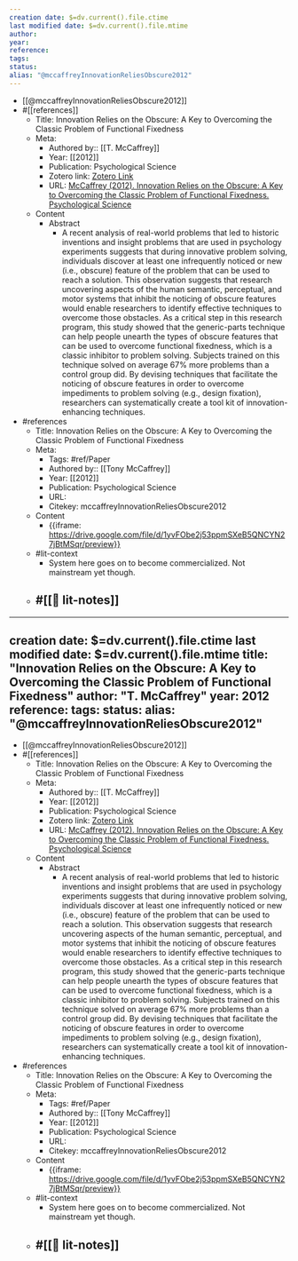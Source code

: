 ```yaml
---
creation date: $=dv.current().file.ctime
last modified date: $=dv.current().file.mtime
author: 
year:
reference: 
tags: 
status: 
alias: "@mccaffreyInnovationReliesObscure2012"
---
```

- [[@mccaffreyInnovationReliesObscure2012]]
- #[[references]]
    - Title: Innovation Relies on the Obscure: A Key to Overcoming the Classic Problem of Functional Fixedness
    - Meta:
        - Authored by:: [[T. McCaffrey]] 
        - Year: [[2012]]
        - Publication: Psychological Science
        - Zotero link: [Zotero Link](zotero://select/items/1_PVGMQ9HI)
        - URL: [McCaffrey (2012). Innovation Relies on the Obscure: A Key to Overcoming the Classic Problem of Functional Fixedness. Psychological Science](undefined)
    - Content
        - Abstract
            - A recent analysis of real-world problems that led to historic inventions and insight problems that are used in psychology experiments suggests that during innovative problem solving, individuals discover at least one infrequently noticed or new (i.e., obscure) feature of the problem that can be used to reach a solution. This observation suggests that research uncovering aspects of the human semantic, perceptual, and motor systems that inhibit the noticing of obscure features would enable researchers to identify effective techniques to overcome those obstacles. As a critical step in this research program, this study showed that the generic-parts technique can help people unearth the types of obscure features that can be used to overcome functional fixedness, which is a classic inhibitor to problem solving. Subjects trained on this technique solved on average 67% more problems than a control group did. By devising techniques that facilitate the noticing of obscure features in order to overcome impediments to problem solving (e.g., design fixation), researchers can systematically create a tool kit of innovation-enhancing techniques.
- #references
    - Title: Innovation Relies on the Obscure: A Key to Overcoming the Classic Problem of Functional Fixedness
    - Meta:
        - Tags: #ref/Paper
        - Authored by::  [[Tony McCaffrey]]
        - Year: [[2012]]
        - Publication: Psychological Science
        - URL: 
        - Citekey: mccaffreyInnovationReliesObscure2012
    - Content
        - {{iframe: https://drive.google.com/file/d/1yvFObe2j53ppmSXeB5QNCYN27jBtMSqr/preview}}
    - #lit-context
        - System here goes on to become commercialized. Not mainstream yet though.
    - #[[📝 lit-notes]]
        - 
---
creation date: $=dv.current().file.ctime
last modified date: $=dv.current().file.mtime
title: "Innovation Relies on the Obscure: A Key to Overcoming the Classic Problem of Functional Fixedness"
author: "T. McCaffrey"
year: 2012
reference: 
tags: 
status: 
alias: "@mccaffreyInnovationReliesObscure2012"
---
- [[@mccaffreyInnovationReliesObscure2012]]
- #[[references]]
    - Title: Innovation Relies on the Obscure: A Key to Overcoming the Classic Problem of Functional Fixedness
    - Meta:
        - Authored by:: [[T. McCaffrey]] 
        - Year: [[2012]]
        - Publication: Psychological Science
        - Zotero link: [Zotero Link](zotero://select/items/1_PVGMQ9HI)
        - URL: [McCaffrey (2012). Innovation Relies on the Obscure: A Key to Overcoming the Classic Problem of Functional Fixedness. Psychological Science](undefined)
    - Content
        - Abstract
            - A recent analysis of real-world problems that led to historic inventions and insight problems that are used in psychology experiments suggests that during innovative problem solving, individuals discover at least one infrequently noticed or new (i.e., obscure) feature of the problem that can be used to reach a solution. This observation suggests that research uncovering aspects of the human semantic, perceptual, and motor systems that inhibit the noticing of obscure features would enable researchers to identify effective techniques to overcome those obstacles. As a critical step in this research program, this study showed that the generic-parts technique can help people unearth the types of obscure features that can be used to overcome functional fixedness, which is a classic inhibitor to problem solving. Subjects trained on this technique solved on average 67% more problems than a control group did. By devising techniques that facilitate the noticing of obscure features in order to overcome impediments to problem solving (e.g., design fixation), researchers can systematically create a tool kit of innovation-enhancing techniques.
- #references
    - Title: Innovation Relies on the Obscure: A Key to Overcoming the Classic Problem of Functional Fixedness
    - Meta:
        - Tags: #ref/Paper
        - Authored by::  [[Tony McCaffrey]]
        - Year: [[2012]]
        - Publication: Psychological Science
        - URL: 
        - Citekey: mccaffreyInnovationReliesObscure2012
    - Content
        - {{iframe: https://drive.google.com/file/d/1yvFObe2j53ppmSXeB5QNCYN27jBtMSqr/preview}}
    - #lit-context
        - System here goes on to become commercialized. Not mainstream yet though.
    - #[[📝 lit-notes]]
        - 
